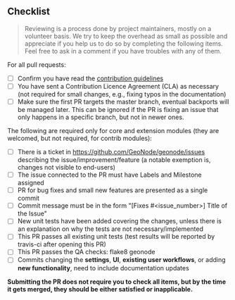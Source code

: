 <Include a few sentences describing the overall goals for this Pull Request>

## Checklist

> Reviewing is a process done by project maintainers, mostly on a volunteer basis. We try to keep the overhead as small as possible and appreciate if you help us to do so by completing the following items. Feel free to ask in a comment if you have troubles with any of them.

For all pull requests:

- [ ] Confirm you have read the [contribution guidelines](https://github.com/GeoNode/geonode/blob/master/CONTRIBUTING.md) 
- [ ] You have sent a Contribution Licence Agreement (CLA) as necessary (not required for small changes, e.g., fixing typos in the documentation)
- [ ] Make sure the first PR targets the master branch, eventual backports will be managed later. This can be ignored if the PR is fixing an issue that only happens in a specific branch, but not in newer ones.

The following are required only for core and extension modules (they are welcomed, but not required, for contrib modules):
- [ ] There is a ticket in https://github.com/GeoNode/geonode/issues describing the issue/improvement/feature (a notable exemption is, changes not visible to end-users)
- [ ] The issue connected to the PR must have Labels and Milestone assigned
- [ ] PR for bug fixes and small new features are presented as a single commit
- [ ] Commit message must be in the form "[Fixes #<issue_number>] Title of the Issue"
- [ ] New unit tests have been added covering the changes, unless there is an explanation on why the tests are not necessary/implemented
- [ ] This PR passes all existing unit tests (test results will be reported by travis-ci after opening this PR)
- [ ] This PR passes the QA checks: flake8 geonode
- [ ] Commits changing the **settings**, **UI**, **existing user workflows**, or adding **new functionality**, need to include documentation updates

**Submitting the PR does not require you to check all items, but by the time it gets merged, they should be either satisfied or inapplicable.**
